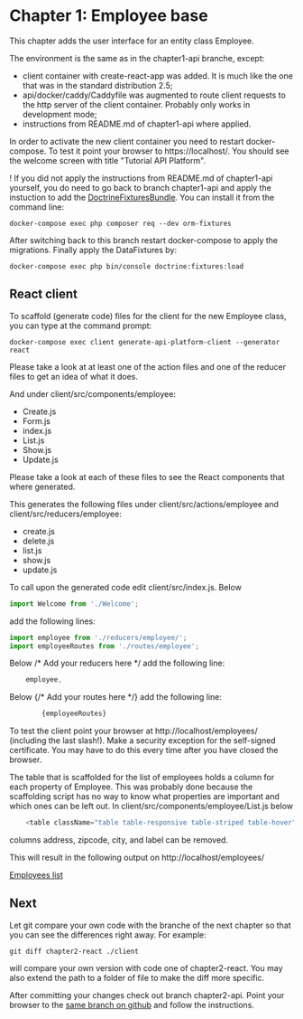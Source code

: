 Chapter 1: Employee base
========================

This chapter adds the user interface for an entity class Employee.

The environment is the same as in the chapter1-api branche, except:
- client container with create-react-app was added. It is much like the one that was
  in the standard distribution 2.5;
- api/docker/caddy/Caddyfile was augmented to route client requests to the http server 
  of the client container. Probably only works in development mode;
- instructions from README.md of chapter1-api where applied.

In order to activate the new client container you need to restart docker-compose. 
To test it point your browser to https://localhost/. You should see the 
welcome screen with title "Tutorial API Platform".

! If you did not apply the instructions from README.md of chapter1-api
yourself, you do need to go back to branch chapter1-api and apply
the instuction to add  the [DoctrineFixturesBundle](https://symfony.com/doc/current/bundles/DoctrineFixturesBundle/index.html).
You can install it from the command line:
```shell
docker-compose exec php composer req --dev orm-fixtures
```
After switching back to this branch restart docker-compose to apply the migrations.
Finally apply the DataFixtures by:
```shell
docker-compose exec php bin/console doctrine:fixtures:load
```


React client<a name="Client"></a>
------------
To scaffold (generate code) files for the client for the new Employee class, you can 
type at the command prompt: 

```shell
docker-compose exec client generate-api-platform-client --generator react
```

Please take a look at at least one of the action files and one of the reducer files
to get an idea of what it does.

And under client/src/components/employee:
- Create.js
- Form.js
- index.js
- List.js
- Show.js
- Update.js

Please take a look at each of these files to see the React components 
that where generated. 

This generates the following files under client/src/actions/employee and 
client/src/reducers/employee:
- create.js
- delete.js
- list.js
- show.js
- update.js


To call upon the generated code edit client/src/index.js. Below
```javascript
import Welcome from './Welcome'; 
```

add the following lines:

```javascript
import employee from './reducers/employee/';
import employeeRoutes from './routes/employee';
```

Below /* Add your reducers here */
add the following line:
```javascript
    employee,
```

Below {/* Add your routes here */}
add the following line:
```javascript
        {employeeRoutes}
```



To test the client point your browser at http://localhost/employees/
(including the last slash!). Make a security exception for
the self-signed certificate. You may have to do this every time after you
have closed the browser.

The table that is scaffolded for the list of employees holds a column
for each property of Employee. This was probably done because the scaffolding script
has no way to know what properties are important and which ones can be left out. 
In client/src/components/employee/List.js below  
```javascript jsx
    <table className="table table-responsive table-striped table-hover">
```
columns address, zipcode, city, and label can be removed.

This will result in the following output on http://localhost/employees/ 

[Employees list](resources/Employees.png)

Next
----
Let git compare your own code with the branche of the next chapter 
so that you can see the differences right away. For example:
```shell
git diff chapter2-react ./client
```
will compare your own version with code one of chapter2-react. You may also extend the path
to a folder of file to make the diff more specific.

After committing your changes check out branch chapter2-api. 
Point your browser to the [same branch on github](https://github.com/metaclass-nl/tutorial-api-platform/tree/chapter2-api) 
and follow the instructions.
